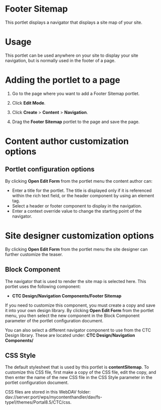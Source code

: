 # Footer Sitemap

This portlet displays a navigator that displays a site map of your site.


# Usage

This portlet can be used anywhere on your site to display your site navigation, but is normally used in the footer of a page.

# Adding the portlet to a page

1.  Go to the page where you want to add a Footer Sitemap portlet.

2.  Click **Edit Mode**.

3.  Click **Create** \> **Content** \> **Navigation**.

4.  Drag the **Footer Sitemap** portlet to the page and save the page.


# Content author customization options

## Portlet configuration options

By clicking **Open Edit Form** from the portlet menu the content author can:

-   Enter a title for the portlet. The title is displayed only if it is referenced within the rich text field, or the header component by using an element tag.
-   Select a header or footer component to display in the navigation.
-   Enter a context override value to change the starting point of the navigator.

# Site designer customization options

By clicking **Open Edit Form** from the portlet menu the site designer can further customize the teaser.

## Block Component

The navigator that is used to render the site map is selected here. This portlet uses the following component:

-   **CTC Design/Navigation Components/Footer Sitemap**

If you need to customize this component, you must create a copy and save it into your own design library. By clicking **Open Edit Form** from the portlet menu, you then select the new component in the Block Component parameter of the portlet configuration document.

You can also select a different navigator component to use from the CTC Design library. These are located under: **CTC Design/Navigation Components/**

## CSS Style

The default stylesheet that is used by this portlet is **contentSitemap**. To customize this CSS file, first make a copy of the CSS file, edit the copy, and then enter the name of the new CSS file in the CSS Style parameter in the portlet configuration document.

CSS files are stored in this WebDAV folder: dav://server:port/wps/mycontenthandler/dav/fs-type1/themes/Portal8.5/CTC/css.

